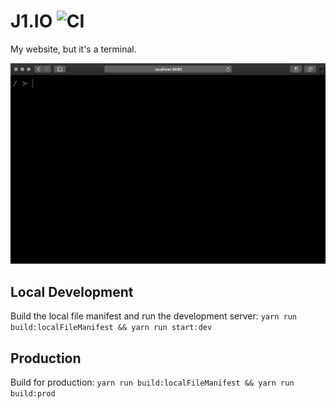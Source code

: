 # J1.IO ![CI](https://github.com/jswny/j1.io/workflows/CI/badge.svg)
My website, but it's a terminal.

![Demo GIF](demo.gif)

## Local Development
Build the local file manifest and run the development server: `yarn run build:localFileManifest && yarn run start:dev`

## Production
Build for production: `yarn run build:localFileManifest && yarn run build:prod`
